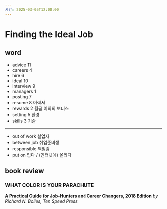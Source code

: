 ```yaml
---
시간: 2025-03-05T12:00:00
---
```

# Finding the Ideal Job
## word 

 - advice 11 
 - careers 4
 - hire 6 
 - ideal  10 
 - interview 9 
 - managers 1
 - posting 7 
 - resume 8 
   이력서
 - rewards 2 
   월급 이외의 보너스
 - setting 5 
   환경
 - skills 3 
   기술 
---
 - out of work
   실업자
 - between job
   취업준비생
 - responsible
   책임감 
 - put on
   입다 / (인터넷에) 올리다

## book review

### WHAT COLOR IS YOUR PARACHUTE
 **A Practical Guide for Job-Hunters and Career Changers, 2018 Edition**
 *by Richard N. Bolles, Ten Speed Press*
 

